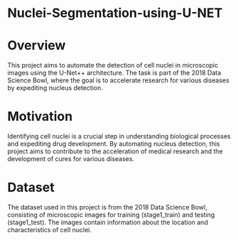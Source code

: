 # Nuclei-Segmentation-using-U-NET

# Overview
This project aims to automate the detection of cell nuclei in microscopic images using the U-Net++ architecture. The task is part of the 2018 Data Science Bowl, where the goal is to accelerate research for various diseases by expediting nucleus detection.

# Motivation
Identifying cell nuclei is a crucial step in understanding biological processes and expediting drug development. By automating nucleus detection, this project aims to contribute to the acceleration of medical research and the development of cures for various diseases.

# Dataset
The dataset used in this project is from the 2018 Data Science Bowl, consisting of microscopic images for training (stage1_train) and testing (stage1_test). The images contain information about the location and characteristics of cell nuclei.



